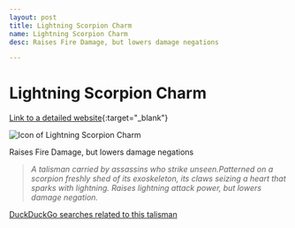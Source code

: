 ```yaml
---
layout: post
title: Lightning Scorpion Charm
name: Lightning Scorpion Charm
desc: Raises Fire Damage, but lowers damage negations

---
```

# Lightning Scorpion Charm
[Link to a detailed website](https://eldenring.wiki.fextralife.com/Lightning+Scorpion+Charm){:target="_blank"}

![Icon of Lightning Scorpion Charm](https://eldenring.wiki.fextralife.com/file/Elden-Ring/lightning_scorpion_charm_talisman_elden_ring_wiki_guide_200px.png)

Raises Fire Damage, but lowers damage negations

>*A talisman carried by assassins who strike unseen.Patterned on a scorpion freshly shed of its exoskeleton, its claws seizing a heart that sparks with lightning. Raises lightning attack power, but lowers damage negation.*

[DuckDuckGo searches related to this talisman]({{site.baseurl}}/searches/LightningScorpionCharm)


